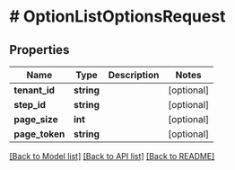 # # OptionListOptionsRequest

## Properties

Name | Type | Description | Notes
------------ | ------------- | ------------- | -------------
**tenant_id** | **string** |  | [optional]
**step_id** | **string** |  | [optional]
**page_size** | **int** |  | [optional]
**page_token** | **string** |  | [optional]

[[Back to Model list]](../../README.md#models) [[Back to API list]](../../README.md#endpoints) [[Back to README]](../../README.md)
